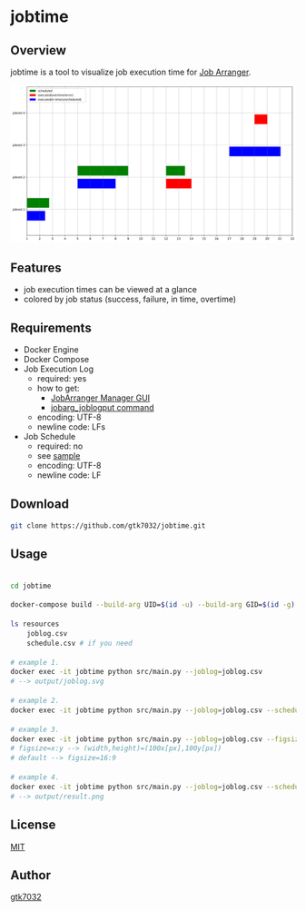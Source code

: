 # jobtime

## Overview

jobtime is a tool to visualize job execution time for [Job Arranger](https://www.jobarranger.info/jaz/top.html).

![](output/joblog.svg)

## Features
- job execution times can be viewed at a glance
- colored by job status (success, failure, in time, overtime)

## Requirements
- Docker Engine
- Docker Compose
- Job Execution Log  
    - required: yes
    - how to get: 
        - [JobArranger Manager GUI](https://www.jobarranger.info/document/doku.php?id=4.0:operation:management:08file)
        - [jobarg_joblogput command](https://www.jobarranger.info/jaz/operation-manual_2.0/10external-joblogput.html)
    - encoding: UTF-8
    - newline code: LFs
- Job Schedule
    - required: no
    - see [sample](resources/schedule.csv)
    - encoding: UTF-8
    - newline code: LF

## Download

```bash
git clone https://github.com/gtk7032/jobtime.git
```

## Usage

```bash

cd jobtime

docker-compose build --build-arg UID=$(id -u) --build-arg GID=$(id -g)

ls resources
    joblog.csv 
    schedule.csv # if you need

# example 1.
docker exec -it jobtime python src/main.py --joblog=joblog.csv 
# --> output/joblog.svg

# example 2.
docker exec -it jobtime python src/main.py --joblog=joblog.csv --schedule=schedule.csv

# example 3.
docker exec -it jobtime python src/main.py --joblog=joblog.csv --figsize=4:3
# figsize=x:y --> (width,height)=(100x[px],100y[px]) 
# default --> figsize=16:9

# example 4.
docker exec -it jobtime python src/main.py --joblog=joblog.csv --schedule=schedule.csv --output=result.png
# --> output/result.png

```
## License
[MIT](https://choosealicense.com/licenses/mit/)

## Author
[gtk7032](https://github.com/gtk7032)
